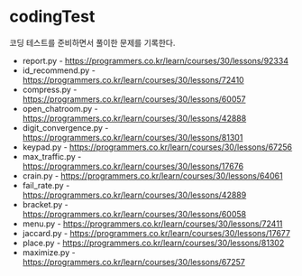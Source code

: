 # codingTest

코딩 테스트를 준비하면서 풀이한 문제를 기록한다.
* report.py - https://programmers.co.kr/learn/courses/30/lessons/92334
* id_recommend.py - https://programmers.co.kr/learn/courses/30/lessons/72410
* compress.py - https://programmers.co.kr/learn/courses/30/lessons/60057
* open_chatroom.py - https://programmers.co.kr/learn/courses/30/lessons/42888
* digit_convergence.py - https://programmers.co.kr/learn/courses/30/lessons/81301
* keypad.py - https://programmers.co.kr/learn/courses/30/lessons/67256
* max_traffic.py - https://programmers.co.kr/learn/courses/30/lessons/17676
* crain.py - https://programmers.co.kr/learn/courses/30/lessons/64061
* fail_rate.py - https://programmers.co.kr/learn/courses/30/lessons/42889
* bracket.py - https://programmers.co.kr/learn/courses/30/lessons/60058
* menu.py - https://programmers.co.kr/learn/courses/30/lessons/72411
* jaccard.py - https://programmers.co.kr/learn/courses/30/lessons/17677
* place.py - https://programmers.co.kr/learn/courses/30/lessons/81302
* maximize.py - https://programmers.co.kr/learn/courses/30/lessons/67257
